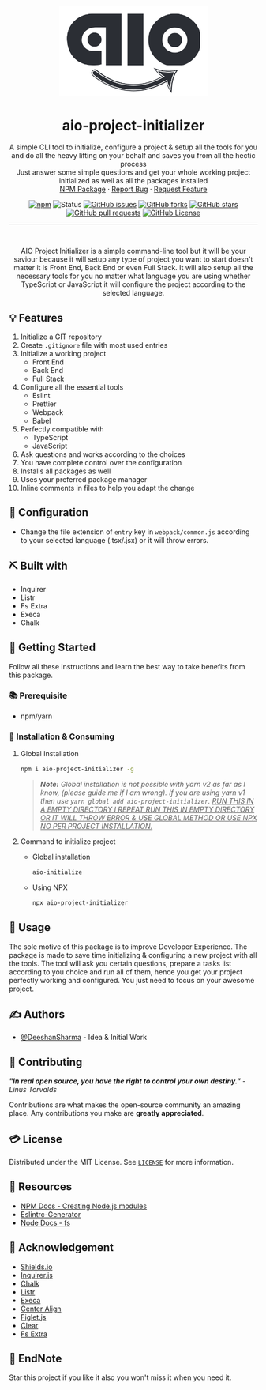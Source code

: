 <div align="center">

<img width=300px src="assets/aio-project-initializer-logo.png" alt="Project logo">

</div>

<h1 align="center">aio-project-initializer</h1>

 <p align="center">
    A simple CLI tool to initialize, configure a project & setup all the tools for you and do all the heavy lifting on your behalf and saves you from all the hectic process
    <br />
    Just answer some simple questions and get your whole working project initialized as well as all the packages installed
    <br />
    <a href="https://www.npmjs.com/package/aio-project-initializer">NPM Package</a>
    ·
    <a href="https://github.com/DeeshanSharma/aio-project-initializer/issues">Report Bug</a>
    ·
    <a href="https://github.com/DeeshanSharma/aio-project-initializer/issues">Request Feature</a>
  </p>

<div align="center">

[![npm](https://img.shields.io/npm/v/aio-project-initializer?color=success&label=npm%20package&logo=npm&style=for-the-badge)](https://www.npmjs.com/package/aio-project-initializer)
![Status](https://img.shields.io/badge/status-active-success.svg?logo=statuspal&style=for-the-badge)
[![GitHub issues](https://img.shields.io/github/issues/DeeshanSharma/aio-project-initializer?logo=github&style=for-the-badge)](https://github.com/DeeshanSharma/aio-project-initializer/issues)
[![GitHub forks](https://img.shields.io/github/forks/DeeshanSharma/aio-project-initializer?logo=github&style=for-the-badge)](https://github.com/DeeshanSharma/aio-project-initializer/network)
[![GitHub stars](https://img.shields.io/github/stars/DeeshanSharma/aio-project-initializer?logo=github&style=for-the-badge)](https://github.com/DeeshanSharma/aio-project-initializer/stargazers)
[![GitHub pull requests](https://img.shields.io/github/issues-pr/DeeshanSharma/aio-project-initializer?logo=github&style=for-the-badge)](https://github.com/DeeshanSharma/aio-project-initializer/pulls)
[![GitHub License](https://img.shields.io/github/license/DeeshanSharma/aio-project-initializer?color=sucess&logo=gnu%20privacy%20guard&logoColor=white&style=for-the-badge)](https://github.com/DeeshanSharma/aio-project-initializer/blob/main/LICENSE)

</div>

<hr />
<br />

<p align="center">AIO Project Initializer is a simple command-line tool but it will be your saviour because it will setup any type of project you want to start doesn't matter it is Front End, Back End or even Full Stack. It will also setup all the necessary tools for you no matter what language you are using whether TypeScript or JavaScript it will configure the project according to the selected language.</p>

## 💡 Features

1. Initialize a GIT repository
1. Create `.gitignore` file with most used entries
1. Initialize a working project
   - Front End
   - Back End
   - Full Stack
1. Configure all the essential tools
   - Eslint
   - Prettier
   - Webpack
   - Babel
1. Perfectly compatible with
   - TypeScript
   - JavaScript
1. Ask questions and works according to the choices
1. You have complete control over the configuration
1. Installs all packages as well
1. Uses your preferred package manager
1. Inline comments in files to help you adapt the change

## 🔧 Configuration

- Change the file extension of `entry` key in `webpack/common.js` according to your selected language (.tsx/.jsx) or it will throw errors.

## ⛏️ Built with

- Inquirer
- Listr
- Fs Extra
- Execa
- Chalk

## 🏁 Getting Started

Follow all these instructions and learn the best way to take benefits from this package.

### 📚 Prerequisite

- npm/yarn

### 🧰 Installation & Consuming

1. Global Installation

   ```bash
   npm i aio-project-initializer -g
   ```

   > _**Note:** Global installation is not possible with yarn v2 as far as I know, (please guide me if I am wrong). If you are using yarn v1 then use `yarn global add aio-project-initializer`. <u>RUN THIS IN A EMPTY DIRECTORY I REPEAT RUN THIS IN EMPTY DIRECTORY OR IT WILL THROW ERROR & USE GLOBAL METHOD OR USE NPX NO PER PROJECT INSTALLATION.</u>_

1. Command to initialize project

   - Global installation

     ```bash
     aio-initialize
     ```

   - Using NPX

     ```bash
     npx aio-project-initializer
     ```

## 🎈 Usage

The sole motive of this package is to improve Developer Experience. The package is made to save time initializing & configuring a new project with all the tools. The tool will ask you certain questions, prepare a tasks list according to you choice and run all of them, hence you get your project perfectly working and configured. You just need to focus on your awesome project.

## ✍️ Authors

- [@DeeshanSharma](https://www.github.com/DeeshanSharma) - Idea & Initial Work

## 📖 Contributing

**_"In real open source, you have the right to control your own destiny."_** _- Linus Torvalds_

Contributions are what makes the open-source community an amazing place. Any contributions you make are **greatly appreciated**.

## 💳 License

Distributed under the MIT License. See [`LICENSE`](LICENCE) for more information.

## 🧬 Resources

- [NPM Docs - Creating Node.js modules](https://docs.npmjs.com/creating-node-js-modules)
- [Eslintrc-Generator](https://github.com/DeeshanSharma/eslintrc-generator)
- [Node Docs - fs](https://nodejs.org/api/fs.html)

## 🎉 Acknowledgement

- [Shields.io](https://shields.io)
- [Inquirer.js](https://github.com/SBoudrias/Inquirer.js)
- [Chalk](https://github.com/chalk/chalk)
- [Listr](https://github.com/SamVerschueren/listr)
- [Execa](https://github.com/sindresorhus/execa)
- [Center Align](https://github.com/jonschlinkert/center-align)
- [Figlet.js](https://github.com/patorjk/figlet.js)
- [Clear](https://github.com/bahamas10/node-clear)
- [Fs Extra](https://github.com/jprichardson/node-fs-extra)

## 👋 EndNote

Star this project if you like it also you won't miss it when you need it.
